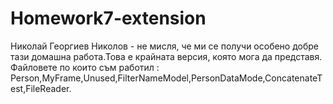 # Homework7-extension
Николай Георгиев Николов - не мисля, че ми се получи особено добре тази домашна работа.Това е крайната версия, която мога да представя.
Файловете по които съм работил : Person,MyFrame,Unused,FilterNameModel,PersonDataMode,ConcatenateTest,FileReader.
